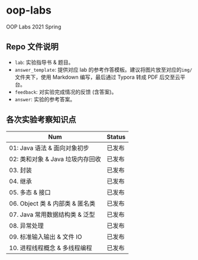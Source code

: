 # oop-labs

OOP Labs 2021 Spring

## Repo 文件说明

- `lab`: 实验指导书 & 题目。
- `answer_template`: 提供对应 lab 的参考作答模板。建议将图片放至对应的`img/`文件夹下，使用 Markdown 编写，最后通过 Typora 转成 PDF 后交至云平台。
- `feedback`: 对实验完成情况的反馈 (含答案)。
- `answer`: 实验的参考答案。

## 各次实验考察知识点

| Num                              | Status |
| -------------------------------- | ------ |
| 01: Java 语法 & 面向对象初步     | 已发布 |
| 02: 类和对象 & Java 垃圾内存回收 | 已发布 |
| 03. 封装                         | 已发布 |
| 04. 继承                         | 已发布 |
| 05. 多态 & 接口                  | 已发布 |
| 06. Object 类 & 内部类 & 匿名类  | 已发布 |
| 07. Java 常用数据结构类 & 泛型   | 已发布 |
| 08. 异常处理                     | 已发布 |
| 09. 标准输入输出 & 文件 IO       | 已发布 |
| 10. 进程线程概念 & 多线程编程    | 已发布 |